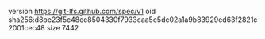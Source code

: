 version https://git-lfs.github.com/spec/v1
oid sha256:d8be23f5c48ec8504330f7933caa5e5dc02a1a9b83929ed63f2821c2001cec48
size 7442

